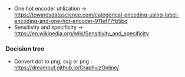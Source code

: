 - One hot encoder utilization -> https://towardsdatascience.com/categorical-encoding-using-label-encoding-and-one-hot-encoder-911ef77fb5bd
- Sensitivity and specificity -> https://en.wikipedia.org/wiki/Sensitivity_and_specificity

### Decision tree
- Convert dot to png, svg or png : https://dreampuf.github.io/GraphvizOnline/